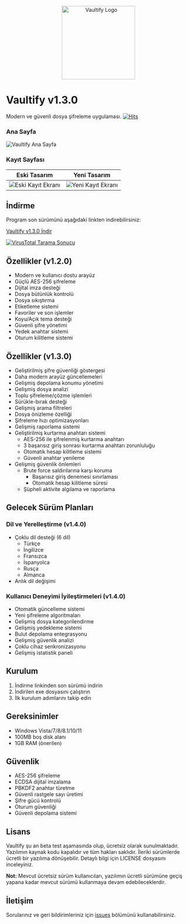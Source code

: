 <p align="center">
  <img src="https://mustafakemalcingil.site/Programlar/Vaultify/logo.jpg" alt="Vaultify Logo" width="200"/>
</p>

# Vaultify v1.3.0

Modern ve güvenli dosya şifreleme uygulaması.
[![Hits](https://hits.sh/github.com/MustafaKemal0146/vaultify.svg?style=for-the-badge&color=0089e9)](https://hits.sh/github.com/MustafaKemal0146/vaultify/)
### Ana Sayfa
![Vaultify Ana Sayfa](https://mustafakemalcingil.site/Programlar/Vaultify/anasayfa.jpg)

### Kayıt Sayfası
| Eski Tasarım | Yeni Tasarım |
|:------------:|:------------:|
| ![Eski Kayıt Ekranı](https://mustafakemalcingil.site/Programlar/Vaultify/register.jpg) | ![Yeni Kayıt Ekranı](https://mustafakemalcingil.site/Programlar/Vaultify/kayıt.jpg) |

## İndirme

Program son sürümünü aşağıdaki linkten indirebilirsiniz:

[Vaultify v1.3.0 İndir](https://mustafakemalcingil.site/Programlar/Vaultify/vaultify_v1.3.0.exe)

[![VirusTotal Tarama Sonucu](https://img.shields.io/badge/VirusTotal-Güvenli-success)](https://www.virustotal.com/gui/url/beeec676b2f5ba2c63627a3969afed327ccff53cf0faa6d9b65ec42110b93aa0)

## Özellikler (v1.2.0)

- Modern ve kullanıcı dostu arayüz
- Güçlü AES-256 şifreleme
- Dijital imza desteği
- Dosya bütünlük kontrolü
- Dosya sıkıştırma
- Etiketleme sistemi
- Favoriler ve son işlemler
- Koyu/Açık tema desteği
- Güvenli şifre yönetimi
- Yedek anahtar sistemi
- Oturum kilitleme sistemi

## Özellikler (v1.3.0)
- Geliştirilmiş şifre güvenliği göstergesi
- Daha modern arayüz güncellemeleri
- Gelişmiş depolama konumu yönetimi
- Gelişmiş dosya analizi
- Toplu şifreleme/çözme işlemleri
- Sürükle-bırak desteği
- Gelişmiş arama filtreleri
- Dosya önizleme özelliği
- Şifreleme hızı optimizasyonları
- Gelişmiş raporlama sistemi
- Geliştirilmiş kurtarma anahtarı sistemi
  - AES-256 ile şifrelenmiş kurtarma anahtarı
  - 3 başarısız giriş sonrası kurtarma anahtarı zorunluluğu
  - Otomatik hesap kilitleme sistemi
  - Güvenli anahtar yenileme
- Gelişmiş güvenlik önlemleri
  - Brute force saldırılarına karşı koruma
    - Başarısız giriş denemesi sınırlaması
    - Otomatik hesap kilitleme süresi
  - Şüpheli aktivite algılama ve raporlama

## Gelecek Sürüm Planları

### Dil ve Yerelleştirme (v1.4.0)
- Çoklu dil desteği (6 dil)
  - Türkçe
  - İngilizce
  - Fransızca
  - İspanyolca
  - Rusça
  - Almanca
- Anlık dil değişimi

### Kullanıcı Deneyimi İyileştirmeleri (v1.4.0)
- Otomatik güncelleme sistemi
- Yeni şifreleme algoritmaları
- Gelişmiş dosya kategorilendirme
- Gelişmiş yedekleme sistemi
- Bulut depolama entegrasyonu
- Gelişmiş güvenlik analizi
- Çoklu cihaz senkronizasyonu
- Gelişmiş istatistik paneli

## Kurulum

1. İndirme linkinden son sürümü indirin
2. İndirilen exe dosyasını çalıştırın
3. İlk kurulum adımlarını takip edin

## Gereksinimler

- Windows Vista/7/8/8.1/10/11
- 100MB boş disk alanı
- 1GB RAM (önerilen)

## Güvenlik

- AES-256 şifreleme
- ECDSA dijital imzalama
- PBKDF2 anahtar türetme
- Güvenli rastgele sayı üretimi
- Şifre gücü kontrolü
- Oturum güvenliği
- Güvenli depolama sistemi

## Lisans

Vaultify şu an beta test aşamasında olup, ücretsiz olarak sunulmaktadır. Yazılımın kaynak kodu kapalıdır ve tüm hakları saklıdır. İleriki sürümlerde ücretli bir yazılıma dönüşebilir. Detaylı bilgi için LICENSE dosyasını inceleyiniz.

**Not:** Mevcut ücretsiz sürüm kullanıcıları, yazılımın ücretli sürümüne geçiş yapana kadar mevcut sürümü kullanmaya devam edebileceklerdir.

## İletişim

Sorularınız ve geri bildirimleriniz için [issues](https://github.com/mustafakemal0146/vaultify/issues) bölümünü kullanabilirsiniz.

